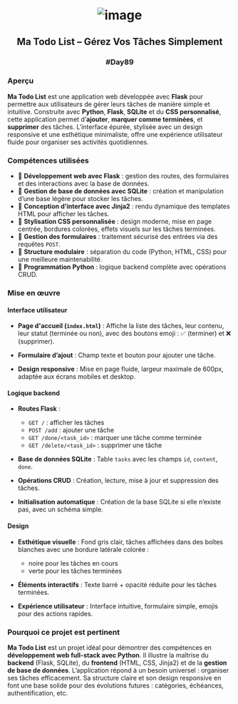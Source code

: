 # <p align="center"> ![image](https://github.com/user-attachments/assets/973b6d5f-7202-4b73-a622-498e2766e50b) </p>

## <p align="center"> Ma Todo List – Gérez Vos Tâches Simplement </p>

### <p align="center"> #Day89 </p>

### Aperçu

**Ma Todo List** est une application web développée avec **Flask** pour permettre aux utilisateurs de gérer leurs tâches de manière simple et intuitive.
Construite avec **Python**, **Flask**, **SQLite** et du **CSS personnalisé**, cette application permet d’**ajouter**, **marquer comme terminées**, et **supprimer** des tâches.
L’interface épurée, stylisée avec un design responsive et une esthétique minimaliste, offre une expérience utilisateur fluide pour organiser ses activités quotidiennes.

### Compétences utilisées

* 🔹 **Développement web avec Flask** : gestion des routes, des formulaires et des interactions avec la base de données.
* 🔹 **Gestion de base de données avec SQLite** : création et manipulation d’une base légère pour stocker les tâches.
* 🔹 **Conception d’interface avec Jinja2** : rendu dynamique des templates HTML pour afficher les tâches.
* 🔹 **Stylisation CSS personnalisée** : design moderne, mise en page centrée, bordures colorées, effets visuels sur les tâches terminées.
* 🔹 **Gestion des formulaires** : traitement sécurisé des entrées via des requêtes `POST`.
* 🔹 **Structure modulaire** : séparation du code (Python, HTML, CSS) pour une meilleure maintenabilité.
* 🔹 **Programmation Python** : logique backend complète avec opérations CRUD.

### Mise en œuvre

#### Interface utilisateur

* **Page d'accueil (`index.html`)** :
  Affiche la liste des tâches, leur contenu, leur statut (terminée ou non), avec des boutons emoji : ✅ (terminer) et ❌ (supprimer).

* **Formulaire d’ajout** :
  Champ texte et bouton pour ajouter une tâche.

* **Design responsive** :
  Mise en page fluide, largeur maximale de 600px, adaptée aux écrans mobiles et desktop.


#### Logique backend

* **Routes Flask** :

  * `GET /` : afficher les tâches
  * `POST /add` : ajouter une tâche
  * `GET /done/<task_id>` : marquer une tâche comme terminée
  * `GET /delete/<task_id>` : supprimer une tâche

* **Base de données SQLite** :
  Table `tasks` avec les champs `id`, `content`, `done`.

* **Opérations CRUD** :
  Création, lecture, mise à jour et suppression des tâches.

* **Initialisation automatique** :
  Création de la base SQLite si elle n’existe pas, avec un schéma simple.

#### Design

* **Esthétique visuelle** :
  Fond gris clair, tâches affichées dans des boîtes blanches avec une bordure latérale colorée :

  * noire pour les tâches en cours
  * verte pour les tâches terminées

* **Éléments interactifs** :
  Texte barré + opacité réduite pour les tâches terminées.

* **Expérience utilisateur** :
  Interface intuitive, formulaire simple, emojis pour des actions rapides.

### Pourquoi ce projet est pertinent

**Ma Todo List** est un projet idéal pour démontrer des compétences en **développement web full-stack avec Python**.
Il illustre la maîtrise du **backend** (Flask, SQLite), du **frontend** (HTML, CSS, Jinja2) et de la **gestion de base de données**.
L’application répond à un besoin universel : organiser ses tâches efficacement.
Sa structure claire et son design responsive en font une base solide pour des évolutions futures : catégories, échéances, authentification, etc.

##